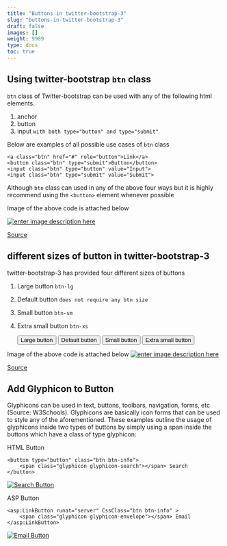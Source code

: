 ```yaml
---
title: "Buttons in twitter-bootstrap-3"
slug: "buttons-in-twitter-bootstrap-3"
draft: false
images: []
weight: 9989
type: docs
toc: true
---
```


## Using twitter-bootstrap `btn` class
`btn` class of Twitter-bootstrap can be used with any of the following html elements.

 1. anchor
 2. button
 3. input `with both type="button" and type="submit"`

Below are examples of all possible use cases of `btn` class
    
    
    <a class="btn" href="#" role="button">Link</a>
    <button class="btn" type="submit">Button</button>
    <input class="btn" type="button" value="Input">
    <input class="btn" type="submit" value="Submit">
Although `btn` class can used in any of the above four ways but it is highly recommend using the `<button>` element whenever possible

Image of the above code is attached below

[![enter image description here][2]][2]

 [Source][1]

  [1]: http://getbootstrap.com/css/#buttons
  [2]: http://i.stack.imgur.com/jrq5V.png

## different sizes of button in twitter-bootstrap-3
twitter-bootstrap-3 has provided four different sizes of buttons

 1. Large button `btn-lg`
 2. Default button `does not require any btn size`
 3. Small button `btn-sm`
 4. Extra small button `btn-xs`


     <button type="button" class="btn  btn-lg">Large button</button>
     <button type="button" class="btn">Default button</button>
     <button type="button" class="btn  btn-sm">Small button</button>
     <button type="button" class="btn  btn-xs">Extra small button</button>
   

Image of the above code is attached below 
[![enter image description here][1]][1]

[Source][2]

  [1]: http://i.stack.imgur.com/RifrS.png
  [2]: http://getbootstrap.com/css/#buttons


## Add Glyphicon to Button
Glyphicons can be used in text, buttons, toolbars, navigation, forms, etc (Source: W3Schools). Glyphicons are basically icon forms that can be used to style any of the aforementioned. These examples outline the usage of glyphicons inside two types of buttons by simply using a span inside the buttons which have a class of type glyphicon:

HTML Button

    <button type="button" class="btn btn-info">
        <span class="glyphicon glyphicon-search"></span> Search
    </button>

[![Search Button][1]][1]

ASP Button

    <asp:LinkButton runat="server" CssClass="btn btn-info" >
        <span class="glyphicon glyphicon-envelope"></span> Email
    </asp:LinkButton>

[![Email Button][2]][2]


  [1]: https://i.stack.imgur.com/vFCGh.png
  [2]: https://i.stack.imgur.com/xoYdV.png

